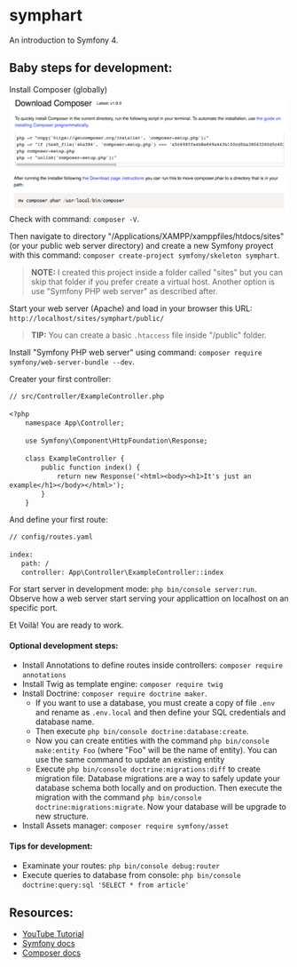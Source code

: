# symphart

An introduction to Symfony 4.

## Baby steps for development:

Install Composer (globally)
![Composer download and install globally](./docs-assets/composer-1.png)
![Composer moved to path](./docs-assets/composer-2.png)
Check with command: `composer -V`.

Then navigate to directory "/Applications/XAMPP/xamppfiles/htdocs/sites" (or your public web server directory) and create a new Symfony proyect with this command: `composer create-project symfony/skeleton symphart`.

> **NOTE:** I created this project inside a folder called "sites" but you can skip that folder if you prefer create a virtual host. Another option is use "Symfony PHP web server" as described after.  


Start your web server (Apache) and load in your browser this URL: `http://localhost/sites/symphart/public/`


> **TIP:** You can create a basic `.htaccess` file inside "/public" folder.  

Install "Symfony PHP web server" using command: `composer require symfony/web-server-bundle --dev`.

Creater your first controller:
```
// src/Controller/ExampleController.php

<?php
	namespace App\Controller;

	use Symfony\Component\HttpFoundation\Response;

	class ExampleController {
		public function index() {
			return new Response('<html><body><h1>It's just an example</h1></body></html>');
		}
	}
```

And define your first route:
```
// config/routes.yaml

index:
   path: /
   controller: App\Controller\ExampleController::index
```

For start server in development mode: `php bin/console server:run`. Observe how a web server start serving your applicattion on localhost on an specific port.

Et Voilà! You are ready to work.

#### Optional development steps:
* Install Annotations to define routes inside controllers: `composer require annotations`
* Install Twig as template engine: `composer require twig`
* Install Doctrine: `composer require doctrine maker`. 
	* If you want to use a database, you must create a copy of file `.env` and rename as `.env.local` and then define your SQL credentials and database name. 
	* Then execute `php bin/console doctrine:database:create`. 
	* Now you can create entities with the command `php bin/console make:entity Foo` (where "Foo" will be the name of entity). You can use the same command to update an existing entity
	* Execute `php bin/console doctrine:migrations:diff` to create migration file. Database migrations are a way to safely update your database schema both locally and on production. Then execute the migration with the command `php bin/console doctrine:migrations:migrate`. Now your database will be upgrade to new structure.
* Install Assets manager: `composer require symfony/asset`

#### Tips for development:
* Examinate your routes: `php bin/console debug:router`
* Execute queries to database from console: `php bin/console doctrine:query:sql 'SELECT * from article'`

## Resources:
* [YouTube Tutorial](https://www.youtube.com/playlist?list=PLillGF-Rfqba-PQBBEf14-fi6LafvvDYS)
* [Symfony docs](https://symfony.com/doc)
* [Composer docs](https://symfony.com/doc)
